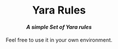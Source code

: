 <div align="center">
  <h1>Yara Rules</h1>
  <h4><i>A simple Set of Yara rules</i></h4>
  Feel free to use it in your own environment.
</div>

